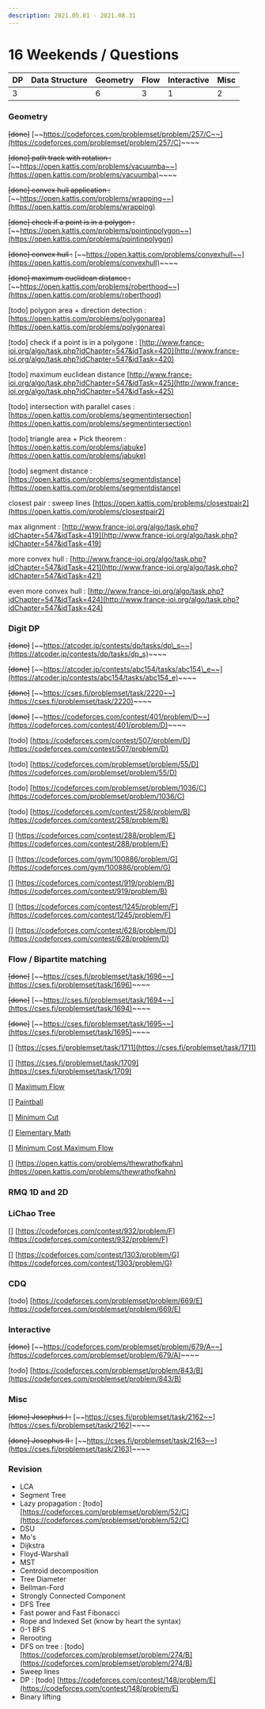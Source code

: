 ```yaml
---
description: 2021.05.01 - 2021.08.31
---
```


# 16 Weekends / Questions

| DP | Data Structure | Geometry | Flow | Interactive | Misc |
| :--- | :--- | :--- | :--- | :--- | :--- |
| 3 |  | 6 | 3 | 1 | 2 |

### Geometry

~~\[done\]~~ [~~https://codeforces.com/problemset/problem/257/C~~](https://codeforces.com/problemset/problem/257/C)~~~~

~~\[done\] path track with rotation :~~ [~~https://open.kattis.com/problems/vacuumba~~](https://open.kattis.com/problems/vacuumba)~~~~

~~\[done\] convex hull application :~~ [~~https://open.kattis.com/problems/wrapping~~](https://open.kattis.com/problems/wrapping)

~~\[done\] check if a point is in a polygon :~~ [~~https://open.kattis.com/problems/pointinpolygon~~](https://open.kattis.com/problems/pointinpolygon)

~~\[done\] convex hull :~~ [~~https://open.kattis.com/problems/convexhull~~](https://open.kattis.com/problems/convexhull)~~~~

~~\[done\] maximum euclidean distance :~~ [~~https://open.kattis.com/problems/roberthood~~](https://open.kattis.com/problems/roberthood)

\[todo\] polygon area + direction detection : [https://open.kattis.com/problems/polygonarea](https://open.kattis.com/problems/polygonarea)

\[todo\] check if a point is in a polygone : [http://www.france-ioi.org/algo/task.php?idChapter=547&idTask=420](http://www.france-ioi.org/algo/task.php?idChapter=547&idTask=420)

\[todo\] maximum euclidean distance [http://www.france-ioi.org/algo/task.php?idChapter=547&idTask=425](http://www.france-ioi.org/algo/task.php?idChapter=547&idTask=425)

\[todo\] intersection with parallel cases : [https://open.kattis.com/problems/segmentintersection](https://open.kattis.com/problems/segmentintersection)

\[todo\] triangle area + Pick theorem : [https://open.kattis.com/problems/jabuke](https://open.kattis.com/problems/jabuke)

\[todo\] segment distance : [https://open.kattis.com/problems/segmentdistance](https://open.kattis.com/problems/segmentdistance)

closest pair : sweep lines [https://open.kattis.com/problems/closestpair2](https://open.kattis.com/problems/closestpair2)

max alignment : [http://www.france-ioi.org/algo/task.php?idChapter=547&idTask=419](http://www.france-ioi.org/algo/task.php?idChapter=547&idTask=419)

more convex hull : [http://www.france-ioi.org/algo/task.php?idChapter=547&idTask=421](http://www.france-ioi.org/algo/task.php?idChapter=547&idTask=421)

even more convex hull : [http://www.france-ioi.org/algo/task.php?idChapter=547&idTask=424](http://www.france-ioi.org/algo/task.php?idChapter=547&idTask=424)

### Digit DP

~~\[done\]~~ [~~https://atcoder.jp/contests/dp/tasks/dp\_s~~](https://atcoder.jp/contests/dp/tasks/dp_s)~~~~

~~\[done\]~~ [~~https://atcoder.jp/contests/abc154/tasks/abc154\_e~~](https://atcoder.jp/contests/abc154/tasks/abc154_e)~~~~

~~\[done\]~~ [~~https://cses.fi/problemset/task/2220~~](https://cses.fi/problemset/task/2220)~~~~

\[~~done\]~~ [~~https://codeforces.com/contest/401/problem/D~~](https://codeforces.com/contest/401/problem/D)~~~~

\[todo\] [https://codeforces.com/contest/507/problem/D](https://codeforces.com/contest/507/problem/D)

\[todo\] [https://codeforces.com/problemset/problem/55/D](https://codeforces.com/problemset/problem/55/D)

\[todo\] [https://codeforces.com/problemset/problem/1036/C](https://codeforces.com/problemset/problem/1036/C)

\[todo\] [https://codeforces.com/contest/258/problem/B](https://codeforces.com/contest/258/problem/B)

\[\] [https://codeforces.com/contest/288/problem/E](https://codeforces.com/contest/288/problem/E)

\[\] [https://codeforces.com/gym/100886/problem/G](https://codeforces.com/gym/100886/problem/G)

\[\] [https://codeforces.com/contest/919/problem/B](https://codeforces.com/contest/919/problem/B)

\[\] [https://codeforces.com/contest/1245/problem/F](https://codeforces.com/contest/1245/problem/F)

\[\] [https://codeforces.com/contest/628/problem/D](https://codeforces.com/contest/628/problem/D)

### Flow / Bipartite matching

~~\[done\]~~ [~~https://cses.fi/problemset/task/1696~~](https://cses.fi/problemset/task/1696)~~~~

~~\[done\]~~ [~~https://cses.fi/problemset/task/1694~~](https://cses.fi/problemset/task/1694)~~~~

~~\[done\]~~ [~~https://cses.fi/problemset/task/1695~~](https://cses.fi/problemset/task/1695)~~~~

\[\] [https://cses.fi/problemset/task/1711](https://cses.fi/problemset/task/1711)

\[\] [https://cses.fi/problemset/task/1709](https://cses.fi/problemset/task/1709)

\[\] [Maximum Flow](https://open.kattis.com/problems/maxflow) 

\[\] [Paintball](https://open.kattis.com/problems/paintball)

\[\] [Minimum Cut](https://open.kattis.com/problems/mincut) 

\[\] [Elementary Math](https://open.kattis.com/problems/elementarymath) 

\[\] [Minimum Cost Maximum Flow](https://open.kattis.com/problems/mincostmaxflow)

\[\] [https://open.kattis.com/problems/thewrathofkahn](https://open.kattis.com/problems/thewrathofkahn)

### RMQ 1D and 2D



### LiChao Tree

\[\] [https://codeforces.com/contest/932/problem/F](https://codeforces.com/contest/932/problem/F)

\[\] [https://codeforces.com/contest/1303/problem/G](https://codeforces.com/contest/1303/problem/G)

### CDQ

\[todo\] [https://codeforces.com/problemset/problem/669/E](https://codeforces.com/problemset/problem/669/E)

### Interactive

~~\[done\]~~ [~~https://codeforces.com/problemset/problem/679/A~~](https://codeforces.com/problemset/problem/679/A)~~~~

\[todo\] [https://codeforces.com/problemset/problem/843/B](https://codeforces.com/problemset/problem/843/B)

### Misc

~~\[done\] Josephus I :~~ [~~https://cses.fi/problemset/task/2162~~](https://cses.fi/problemset/task/2162)~~~~

~~\[done\] Josephus II :~~ [~~https://cses.fi/problemset/task/2163~~](https://cses.fi/problemset/task/2163)~~~~

### Revision

* LCA
* Segment Tree
* Lazy propagation : \[todo\] [https://codeforces.com/problemset/problem/52/C](https://codeforces.com/problemset/problem/52/C)
* DSU
* Mo's
* Dijkstra
* Floyd-Warshall
* MST
* Centroid decomposition
* Tree Diameter
* Bellman-Ford
* Strongly Connected Component
* DFS Tree
* Fast power and Fast Fibonacci
* Rope and Indexed Set \(know by heart the syntax\)
* 0-1 BFS
* Rerooting
* DFS on tree : \[todo\] [https://codeforces.com/problemset/problem/274/B](https://codeforces.com/problemset/problem/274/B)
* Sweep lines
* DP : \[todo\] [https://codeforces.com/contest/148/problem/E](https://codeforces.com/contest/148/problem/E)
* Binary lifting



